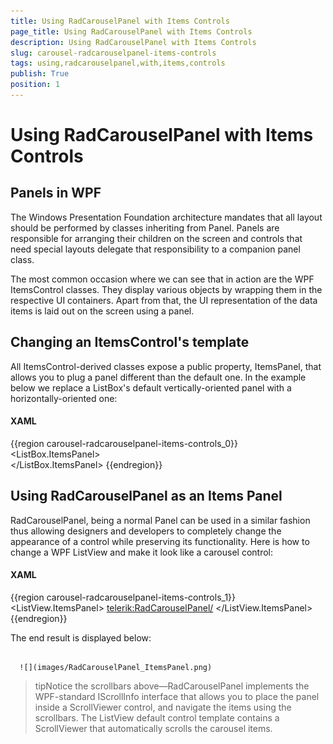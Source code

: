 ```yaml
---
title: Using RadCarouselPanel with Items Controls
page_title: Using RadCarouselPanel with Items Controls
description: Using RadCarouselPanel with Items Controls
slug: carousel-radcarouselpanel-items-controls
tags: using,radcarouselpanel,with,items,controls
publish: True
position: 1
---
```


# Using RadCarouselPanel with Items Controls



## Panels in WPF

The Windows Presentation Foundation architecture mandates that all layout should be performed by classes inheriting from Panel. Panels are responsible for arranging their children on the screen and controls that need special layouts delegate that responsibility to a companion panel class.

The most common occasion where we can see that in action are the WPF ItemsControl classes. They display various objects by wrapping them in the respective UI containers. Apart from that, the UI representation of the data items is laid out on the screen using a panel.

## Changing an ItemsControl's template

All ItemsControl-derived classes expose a public property, ItemsPanel, that allows you to plug a panel different than the default one. In the example below we replace a ListBox's default vertically-oriented panel with a horizontally-oriented one:

#### __XAML__

{{region carousel-radcarouselpanel-items-controls_0}}
	<ListBox x:Name="HorizontalListBox">
	    <ListBox.ItemsPanel>
	        <ItemsPanelTemplate>
	            <StackPanel Orientation="Horizontal"></StackPanel>
	        </ItemsPanelTemplate>   
	    </ListBox.ItemsPanel>
	</ListBox>
	{{endregion}}



## Using RadCarouselPanel as an Items Panel

RadCarouselPanel, being a normal Panel can be used in a similar fashion thus allowing designers and developers to completely change the appearance of a control while preserving its functionality. Here is how to change a WPF ListView and make it look like a carousel control:

#### __XAML__

{{region carousel-radcarouselpanel-items-controls_1}}
	<ListView x:Name="ListView">
	    <ListView.ItemsPanel>
	        <ItemsPanelTemplate>
	            <telerik:RadCarouselPanel/>
	        </ItemsPanelTemplate>
	    </ListView.ItemsPanel>
	</ListView>
	{{endregion}}



The end result is displayed below:




         
      ![](images/RadCarouselPanel_ItemsPanel.png)

>tipNotice the scrollbars above—RadCarouselPanel implements the WPF-standard IScrollInfo interface that allows you to place the panel inside a ScrollViewer control, and navigate the items using the scrollbars. The ListView default control template contains a ScrollViewer that automatically scrolls the carousel items.
